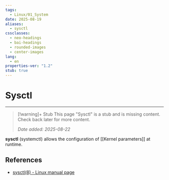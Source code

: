 ```yaml
---
tags:
  - Linux/01_System
date: 2025-08-19
aliases:
  - sysctl
cssclasses:
  - neo-headings
  - bai-headings
  - rounded-images
  - center-images
lang:
  - en
properties-ver: "1.2"
stub: true
---
```

# Sysctl

***
>[!warning]+ Stub
> This page "Sysctl" is a stub and is missing content. Check back later for more content.
> 
> *Date added: 2025-08-22*

**sysctl** (systemctl) allows the configuration of [[Kernel parameters]] at runtime.
## References
- [sysctl(8) - Linux manual page](https://www.man7.org/linux/man-pages/man8/sysctl.8.html)